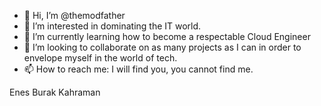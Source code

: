 - 👋 Hi, I’m @themodfather
- 👀 I’m interested in dominating the IT world.
- 🌱 I’m currently learning how to become a respectable Cloud Engineer
- 💞️ I’m looking to collaborate on as many projects as I can in order to envelope myself in the world of tech.
- 📫 How to reach me: I will find you, you cannot find me.

<!---
themodfather/themodfather is a ✨ special ✨ repository because its `README.md` (this file) appears on your GitHub profile.
You can click the Preview link to take a look at your changes.
--->
Enes Burak Kahraman

